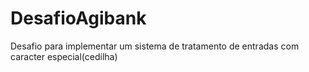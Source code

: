 # DesafioAgibank
Desafio para implementar um sistema de tratamento de entradas com caracter especial(cedilha)
